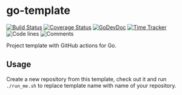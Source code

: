 # go-template

[![Build Status](https://github.com/bool64/go-template/workflows/test-unit/badge.svg)](https://github.com/bool64/go-template/actions?query=branch%3Amaster+workflow%3Atest-unit)
[![Coverage Status](https://codecov.io/gh/bool64/go-template/branch/master/graph/badge.svg)](https://codecov.io/gh/bool64/go-template)
[![GoDevDoc](https://img.shields.io/badge/dev-doc-00ADD8?logo=go)](https://pkg.go.dev/github.com/bool64/go-template)
[![Time Tracker](https://wakatime.com/badge/github/bool64/go-template.svg)](https://wakatime.com/badge/github/bool64/go-template)
![Code lines](https://sloc.xyz/github/bool64/go-template/?category=code)
![Comments](https://sloc.xyz/github/bool64/go-template/?category=comments)

<!--- TODO Update README.md -->

Project template with GitHub actions for Go.

## Usage

Create a new repository from this template, check out it and run `./run_me.sh` to replace template name with name of
your repository.
